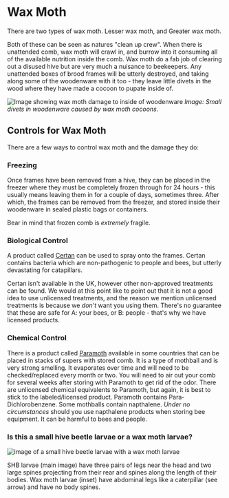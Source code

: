 # Wax Moth

There are two types of wax moth. Lesser wax moth, and Greater wax moth. 

Both of these can be seen as natures "clean up crew". When there is unattended comb, wax moth will crawl in, and burrow into it consuming all of the available nutrition inside the comb. Wax moth do a fab job of clearing out a disused hive but are very much a nuisance to beekeepers. Any unattended boxes of brood frames will be utterly destroyed, and taking along some of the woodenware with it too - they leave little divets in the wood where they have made a cocoon to pupate inside of.

![Image showing wax moth damage to inside of woodenware](/wiki/images/wax_moth_damage.jpeg)
*Image: Small divets in woodenware caused by wax moth cocoons.*

## Controls for Wax Moth

There are a few ways to control wax moth and the damage they do:

### Freezing

Once frames have been removed from a hive, they can be placed in the freezer where they must be completely frozen through for 24 hours - this usually means leaving them in for a couple of days, sometimes three. After which, the frames can be removed from the freezer, and stored inside their woodenware in sealed plastic bags or containers. 

Bear in mind that frozen comb is *extremely* fragile.

### Biological Control

A product called [Certan](https://www.vita-europe.com/beehealth/products/b402/) can be used to spray onto the frames. Certan contains bacteria which are non-pathogenic to people and bees, but utterly devastating for catapillars. 

Certan isn't available in the UK, however other non-approved treatments can be found. We would at this point like to point out that it is not a good idea to use unlicensed treatments, and the reason we mention unlicensed treatments is because we *don't* want you using them. There's no guarantee that these are safe for A: your bees, or B: people - that's why we have licensed products.

### Chemical Control
There is a product called [Paramoth](https://www.amazon.com/paramoth/s?k=paramoth) available in some countries that can be placed in stacks of supers with stored comb. It is a type of mothball and is very strong smelling. It evaporates over time and will need to be checked/replaced every month or two. You will need to air out your comb for several weeks after storing with Paramoth to get rid of the odor. There are unlicensed chemical equivalents to Paramoth, but again, it is best to stick to the labeled/licensed product. Paramoth contains Para-Dichlorobenzene. Some mothballs contain napthalene. *Under no circumstances* should you use napthalene products when storing bee equipment. It can be harmful to bees and people.

### Is this a small hive beetle larvae or a wax moth larvae?

![image of a small hive beetle larvae with a wax moth larvae](/wiki/images/shb_larvae_wax_moth_larvae.JPG)

SHB larvae (main image) have three pairs of legs near the head and two large spines projecting from their rear and spines along the length of their bodies. Wax moth larvae (inset) have abdominal legs like a caterpillar (see arrow) and have no body spines.
